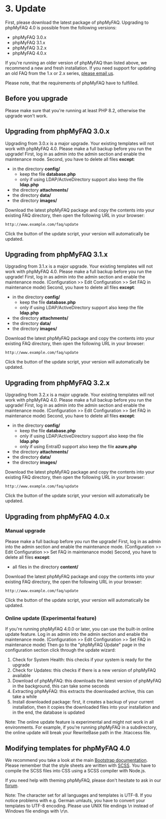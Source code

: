 # 3. Update

First, please download the latest package of phpMyFAQ. Upgrading to phpMyFAQ 4.0 is possible from the following
versions:

- phpMyFAQ 3.0.x
- phpMyFAQ 3.1.x
- phpMyFAQ 3.2.x
- phpMyFAQ 4.0.x

If you're running an older version of phpMyFAQ than listed above, we recommend a new and fresh installation. If you need
support for updating an old FAQ from the 1.x or 2.x series, [please email us](mailto:thorsten_AT_phpmyfaq_DOT_de).

Please note, that the requirements of phpMyFAQ have to fulfilled.

## Before you upgrade

Please make sure that you're running at least PHP 8.2, otherwise the upgrade won't work.

## Upgrading from phpMyFAQ 3.0.x

Upgrading from 3.0.x is a major upgrade.
Your existing templates will not work with phpMyFAQ 4.0.
Please make a full backup before you run the upgrade!
First, log in as admin into the admin section and enable the maintenance mode.
Second, you have to delete all files **except**:

- in the directory **config/**
    - keep the file **database.php**
    - only if using LDAP/ActiveDirectory support also keep the file **ldap.php**
- the directory **attachments/**
- the directory **data/**
- the directory **images/**

Download the latest phpMyFAQ package and copy the contents into your existing FAQ directory, then open the following
URL in your browser:

`http://www.example.com/faq/update`

Click the button of the update script, your version will automatically be updated.

## Upgrading from phpMyFAQ 3.1.x

Upgrading from 3.1.x is a major upgrade.
Your existing templates will not work with phpMyFAQ 4.0.
Please make a full backup before you run the upgrade!
First, log in as admin into the admin section and enable the maintenance mode.
(Configuration >> Edit Configuration >> Set FAQ in maintenance mode)
Second, you have to delete all files **except**:

- in the directory **config/**
    - keep the file **database.php**
    - only if using LDAP/ActiveDirectory support also keep the file **ldap.php**
- the directory **attachments/**
- the directory **data/**
- the directory **images/**

Download the latest phpMyFAQ package and copy the contents into your existing FAQ directory, then open the following
URL in your browser:

`http://www.example.com/faq/update`

Click the button of the update script, your version will automatically be updated.

## Upgrading from phpMyFAQ 3.2.x

Upgrading from 3.2.x is a major upgrade.
Your existing templates will not work with phpMyFAQ 4.0.
Please make a full backup before you run the upgrade!
First, log in as admin into the admin section and enable the maintenance mode.
(Configuration >> Edit Configuration >> Set FAQ in maintenance mode)
Second, you have to delete all files **except**:

- in the directory **config/**
    - keep the file **database.php**
    - only if using LDAP/ActiveDirectory support also keep the file **ldap.php**
    - only if using EntraID support also keep the file **azure.php**
- the directory **attachments/**
- the directory **data/**
- the directory **images/**

Download the latest phpMyFAQ package and copy the contents into your existing FAQ directory, then open the following
URL in your browser:

`http://www.example.com/faq/update`

Click the button of the update script, your version will automatically be updated.

## Upgrading from phpMyFAQ 4.0.x

### Manual upgrade

Please make a full backup before you run the upgrade!
First, log in as admin into the admin section and enable the maintenance mode.
(Configuration >> Edit Configuration >> Set FAQ in maintenance mode)
Second, you have to delete all files **except**:

- all files in the directory **content/**

Download the latest phpMyFAQ package and copy the contents into your existing FAQ directory, the open the following
URL in your browser:

`http://www.example.com/faq/update`

Click the button of the update script, your version will automatically be updated.

### Online update (Experimental feature)

If you're running phpMyFAQ 4.0.0 or later, you can use the built-in online update feature.
Log in as admin into the admin section and enable the maintenance mode.
(Configuration >> Edit Configuration >> Set FAQ in maintenance mode)
Then go to the "phpMyFAQ Update" page in the configuration section click through the update wizard:

1. Check for System Health: this checks if your system is ready for the upgrade
2. Check for Updates: this checks if there is a new version of phpMyFAQ available
3. Download of phpMyFAQ: this downloads the latest version of phpMyFAQ in the background, this can take some seconds
4. Extracting phpMyFAQ: this extracts the downloaded archive, this can take a while
5. Install downloaded package: first, it creates a backup of your current installation, then it copies the downloaded
   files into your installation and in the end, the database is updated

Note:
The online update feature is experimental and might not work in all environments.
For example, if you're running phpMyFAQ in a subdirectory, the online update will break your RewriteBase path in the
.htaccess file.

## Modifying templates for phpMyFAQ 4.0

We recommend you take a look at the main [Bootstrap documentation](https://getbootstrap.com/).
Please remember that the style sheets are written with [SCSS](https://sass-lang.com/).
You have to compile the SCSS files into CSS using a SCSS compiler with Node.js.

If you need help with theming phpMyFAQ, please don't hesitate to ask in our [forum](https://forum.phpmyfaq.de/).

Note: The character set for all languages and templates is UTF-8. If you notice problems with e.g. German umlauts, you
have to convert your templates to UTF-8 encoding. Please use UNIX file endings \n instead of Windows file endings with
\r\n.
